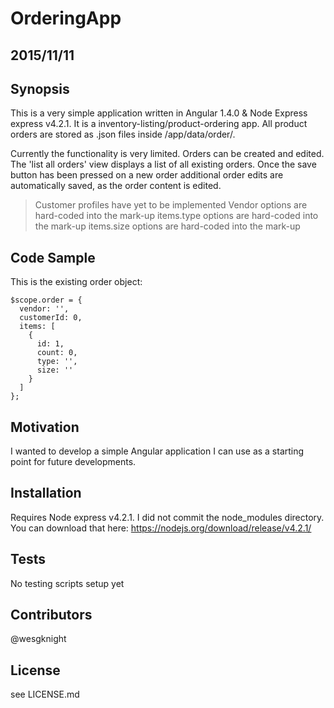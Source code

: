 # OrderingApp

## 2015/11/11
## Synopsis

This is a very simple application written in Angular 1.4.0 & Node Express express v4.2.1.  It is a inventory-listing/product-ordering app. All product orders are stored as .json files inside /app/data/order/.

Currently the functionality is very limited.  Orders can be created and edited.  The 'list all orders' view displays a list of all existing orders.  Once the save button has been pressed on a new order additional order edits are automatically saved, as the order content is edited.

> Customer profiles have yet to be implemented
> Vendor options are hard-coded into the mark-up
> items.type options are hard-coded into the mark-up
> items.size options are hard-coded into the mark-up

## Code Sample
This is the existing order object:
```
$scope.order = {
  vendor: '',
  customerId: 0,
  items: [
    {
      id: 1,
      count: 0,
      type: '',
      size: ''
    }
  ]
};
```
## Motivation
I wanted to develop a simple Angular application I can use as a starting point for future developments.  

## Installation
Requires Node express v4.2.1.  I did not commit the node_modules directory.  You can download that here: https://nodejs.org/download/release/v4.2.1/

## Tests
No testing scripts setup yet

## Contributors
@wesgknight

## License
see LICENSE.md

